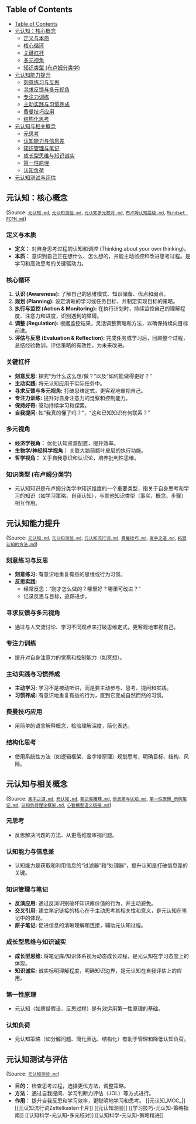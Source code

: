 ## Table of Contents

- [Table of Contents](#table-of-contents)
- [元认知：核心概念](#元认知核心概念)
  - [定义与本质](#定义与本质)
  - [核心循环](#核心循环)
  - [关键杠杆](#关键杠杆)
  - [多元视角](#多元视角)
  - [知识类型 (布卢姆分类学)](#知识类型-布卢姆分类学)
- [元认知能力提升](#元认知能力提升)
  - [刻意练习与反思](#刻意练习与反思)
  - [寻求反馈与多元视角](#寻求反馈与多元视角)
  - [专注力训练](#专注力训练)
  - [主动实践与习惯养成](#主动实践与习惯养成)
  - [费曼技巧应用](#费曼技巧应用)
  - [结构化思考](#结构化思考)
- [元认知与相关概念](#元认知与相关概念)
  - [元思考](#元思考)
  - [认知能力与信息差](#认知能力与信息差)
  - [知识管理与笔记](#知识管理与笔记)
  - [成长型思维与知识诚实](#成长型思维与知识诚实)
  - [第一性原理](#第一性原理)
  - [认知负荷](#认知负荷)
- [元认知测试与评估](#元认知测试与评估)

## 元认知：核心概念

(Source: [`元认知.md`](认知科学-元认知-策略精进.md), [`元认知测验.md`](assets/元认知测验.md), [`元认知多元校对.md`](认知科学-元认知-多元校对.md), [`布卢姆认知层级.md`](教育学-布卢姆认知层级-体系解读.md), [`Mindset FCPM.md`](assets/Mindset%20FCPM.md))

### 定义与本质

- **定义：** 对自身思考过程的认知和调控 (Thinking about your own thinking)。
- **本质：** 意识到自己正在想什么、怎么想的，并能主动监控和改进思考过程。是学习和高效思考的关键驱动力。

### 核心循环

1. **认识 (Awareness):** 了解自己的思维模式、知识储备、优点和弱点。
2. **规划 (Planning):** 设定清晰的学习或任务目标，并制定实现目标的策略。
3. **执行与监控 (Action & Monitoring):** 在执行计划时，持续监控自己的理解程度、注意力和进度，识别遇到的障碍。
4. **调整 (Regulation):** 根据监控结果，灵活调整策略和方法，以确保持续向目标前进。
5. **评估与反思 (Evaluation & Reflection):** 完成任务或学习后，回顾整个过程，总结经验教训，评估策略的有效性，为未来改进。

### 关键杠杆

- **刻意反思:** 探究“为什么这么想/做？”以及“如何能做得更好？”
- **主动实践:** 将元认知应用于实际任务中。
- **寻求反馈与多元视角:** 打破思维定式，更客观地审视自己。
- **专注力训练:** 提升对自身注意力的觉察和控制能力。
- **保持好奇:** 驱动持续学习和探索。
- **自我提问:** 如“我真的懂了吗？”，“这和已知知识有何联系？”

### 多元视角

- **经济学视角：** 优化认知资源配置，提升效率。
- **生物学/神经科学视角：** 关联大脑前额叶皮层的执行功能。
- **哲学视角：** 关乎自我意识和认识论，培养批判性思维。

### 知识类型 (布卢姆分类学)

- 元认知知识是布卢姆分类学中知识维度的一个重要类型，指关于自身思考和学习的知识（如学习策略、自我认知），与其他知识类型（事实、概念、步骤）相互作用。

## 元认知能力提升

(Source: [`元认知.md`](认知科学-元认知-策略精进.md), [`元认知测验.md`](assets/元认知测验.md), [`元认知流行词.md`](学习技巧-元认知-策略指南.md), [`费曼技巧.md`](assets/费曼技巧.md), [`高手之道.md`](领导力-高效沟通-解决问题之道.md), [`拓展认知的方法.md`](assets/拓展认知的方法.md))

### 刻意练习与反思

- **刻意练习:** 有意识地重复有益的思维或行为习惯。
- **反思实践:**
  - 经常反思：“刚才怎么做的？哪里好？哪里可改进？”
  - 记录反思与目标，追踪进步。

### 寻求反馈与多元视角

- 通过与人交流讨论、学习不同观点来打破思维定式，更客观地审视自己。

### 专注力训练

- 提升对自身注意力的觉察和控制能力（如冥想）。

### 主动实践与习惯养成

- **主动学习:** 学习不是被动听讲，而是要主动参与、思考、提问和实践。
- **习惯养成:** 有意识地重复有益的行为，直到它变成自然而然的习惯。

### 费曼技巧应用

- 用简单的语言解释概念，检验理解深度，简化表达。

### 结构化思考

- 使用系统性方法（如逻辑框架、金字塔原理）规划思考，明确目标、结构、风险。

## 元认知与相关概念

(Source: [`高手之道.md`](领导力-高效沟通-解决问题之道.md), [`元认知.md`](认知科学-元认知-策略精进.md), [`笔记库雕琢.md`](知识管理-笔记库雕琢-实战指南.md), [`信息差与认知.md`](认知科学-信息差与认知-本质分析.md), [`第一性原理_示例笔记.md`](思维模型-第一性原理_示例笔记-核心解析.md), [`认知负荷理论框架.md`](认知科学-认知负荷-理论框架.md), [`心智模型语义链接.md`](assets/心智模型语义链接.md))

### 元思考

- 反思解决问题的方法、从更高维度审视问题。

### 认知能力与信息差

- 认知能力是获取和利用信息的“过滤器”和“处理器”，提升认知是打破信息差的关键。

### 知识管理与笔记

- **反演应用:** 通过反演识别破坏知识库价值的行为，并主动避免。
- **交叉引用:** 建立笔记链接的核心在于主动思考其相关性和意义，是元认知在笔记中的体现。
- **原子笔记:** 促进信息的清晰理解和连接，辅助元认知过程。

### 成长型思维与知识诚实

- **成长型思维:** 将笔记库/知识体系视为动态成长过程，是元认知在学习态度上的体现。
- **知识诚实:** 诚实标明理解程度，明确知识边界，是元认知在自我评估上的应用。

### 第一性原理

- 元认知（如质疑假设、反思过程）是有效运用第一性原理的基础。

### 认知负荷

- 元认知策略（如分解问题、简化表达、结构化）有助于管理和降低认知负荷。

## 元认知测试与评估

(Source: [`元认知测验.md`](assets/元认知测验.md))

- **目的：** 检查思考过程，选择更优方法，调整策略。
- **方法：** 通过自我提问、学习判断力评估（JOL）等方式进行。
- **作用：** 提升自我反思和学习效率，更聪明地学习和思考。
[[元认知_MOC_]]
[[元认知流行词Zettelkasten卡片]]
[[元认知测验]]
[[学习技巧-元认知-策略指南]]
[[认知科学-元认知-多元校对]]
[[认知科学-元认知-策略精进]]